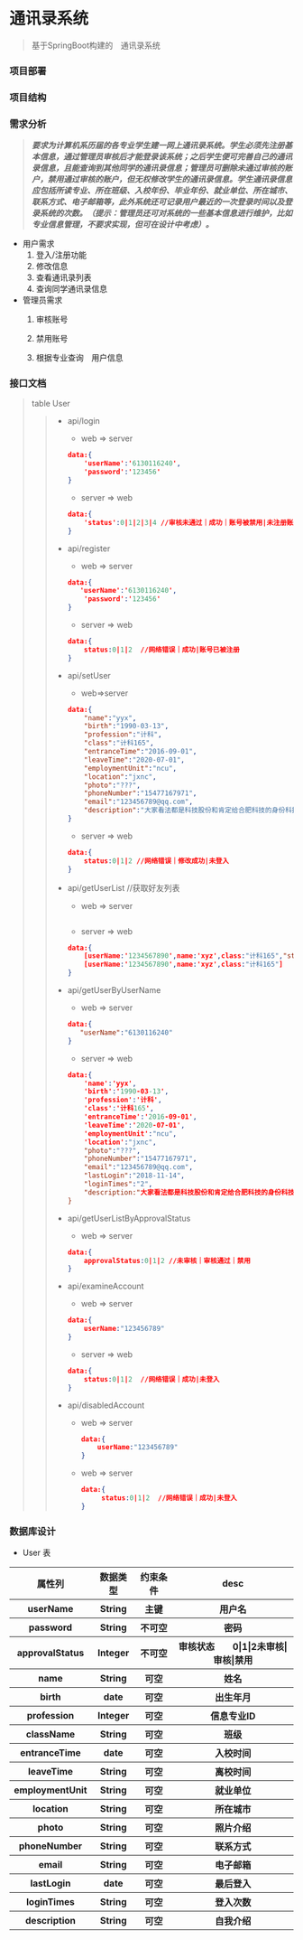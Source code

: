 # 通讯录系统

> 基于SpringBoot构建的　通讯录系统

### 项目部署

### 项目结构

### 需求分析

>  ***要求为计算机系历届的各专业学生建一网上通讯录系统。学生必须先注册基本信息，通过管理员审核后才能登录该系统；之后学生便可完善自己的通讯录信息，且能查询到其他同学的通讯录信息；管理员可删除未通过审核的账户，禁用通过审核的账户，但无权修改学生的通讯录信息。学生通讯录信息应包括所读专业、所在班级、入校年份、毕业年份、就业单位、所在城市、联系方式、电子邮箱等，此外系统还可记录用户最近的一次登录时间以及登录系统的次数。（提示：管理员还可对系统的一些基本信息进行维护，比如专业信息管理，不要求实现，但可在设计中考虑）。***

* 用户需求
  1. 登入/注册功能
  2. 修改信息
  3. 查看通讯录列表
  4. 查询同学通讯录信息
* 管理员需求
  1. 审核账号
  2. 禁用账号

  3. 根据专业查询　用户信息

### 接口文档

>table User
>
>> * api/login	
>>
>>   * web => server
>>
>>   ```json
>>   data:{
>>       'userName':'6130116240',
>>       'password':'123456'
>>   }
>>   ```
>>
>>   * server => web 
>>
>>   ```json
>>   data:{
>>       'status':0|1|2|3|4 //审核未通过｜成功｜账号被禁用|未注册账号｜密码错误
>>   }
>>   ```
>>
>> * api/register
>>
>>   * web => server
>>
>>   ```json
>>   data:{
>>   	'userName':'6130116240',
>>       'password':'123456'
>>   }
>>   ```
>>
>>   * server => web
>>
>>   ```json
>>   data:{
>>       status:0|1|2  //网络错误｜成功|账号已被注册
>>   }
>>   ```
>>
>> * api/setUser
>>
>>   * web=>server
>>
>>   ```json
>>   data:{
>>       "name":"yyx",
>>       "birth":"1990-03-13",
>>       "profession":"计科",
>>       "class":"计科165",
>>       "entranceTime":"2016-09-01",
>>       "leaveTime":"2020-07-01",
>>       "employmentUnit":"ncu",
>>       "location":"jxnc",
>>       "photo":"???",
>>       "phoneNumber":"15477167971",
>>       "email":"123456789@qq.com",
>>       "description":"大家看法都是科技股份和肯定给合肥科技的身份科技合适的话"
>>   }
>>   ```
>>
>>   * server => web 
>>
>>   ```json
>>   data:{
>>       status:0|1|2 //网络错误｜修改成功|未登入
>>   }
>>   ```
>>
>> * api/getUserList   //获取好友列表
>>
>>   * web => server
>>
>>   ```
>>   
>>   ```
>>
>>   * server => web
>>
>>   ```json
>>   data:{
>>       [userName:'1234567890',name:'xyz',class:"计科165","status":0],
>>       [userName:'1234567890',name:'xyz',class:"计科165"]
>>   }
>>   ```
>>
>> * api/getUserByUserName
>>
>>   * web => server
>>
>>   ```json
>>   data:{
>>   	"userName":"6130116240"
>>   }
>>   ```
>>
>>   * server => web
>>
>>   ```json
>>   data:{
>>       'name':'yyx',
>>       'birth':'1990-03-13',
>>       'profession':'计科',
>>       'class':'计科165',
>>       'entranceTime':'2016-09-01',
>>       'leaveTime':'2020-07-01',
>>       'employmentUnit':"ncu",
>>       'location':"jxnc",
>>       "photo":"???",
>>       "phoneNumber":"15477167971",
>>       "email":"123456789@qq.com",
>>       "lastLogin":"2018-11-14",
>>       "loginTimes":"2",
>>       "description:"大家看法都是科技股份和肯定给合肥科技的身份科技合适的话"
>>   }
>>   ```
>>
>> * api/getUserListByApprovalStatus
>>
>>   * web => server 
>>
>>   ```json
>>   data:{
>>       approvalStatus:0|1|2 //未审核｜审核通过｜禁用
>>   }
>>   ```
>>
>> * api/examineAccount
>>
>>   * web => server 
>>
>>   ```json
>>   data:{
>>       userName:"123456789"
>>   }
>>   ```
>>
>>   * server => web
>>
>>   ```json
>>   data:{
>>       status:0|1|2  //网络错误｜成功|未登入
>>   }
>>   ```
>>
>> * api/disabledAccount 
>>
>>   - web => server 
>>
>>     ```json
>>     data:{
>>         userName:"123456789"
>>     }
>>     ```
>>
>>   - web => server 
>>
>>     ```json
>>     data:{
>>          status:0|1|2  //网络错误｜成功|未登入
>>     }
>>     ```
>>
>>

### 数据库设计

* User 表

<table>
    <tr>
        <th>属性列</th>
        <th>数据类型</th>
        <th>约束条件</th>
        <th>desc</th>
    </tr>
    <tr>
        <th>userName</th>
        <th>String</th>
        <th>主键</th>
        <th>用户名</th>
    </tr>
    <tr>
        <th>password</th>
        <th>String</th>
        <th>不可空</th>
        <th>密码</th>
    </tr>
    <tr>
        <th>approvalStatus</th>
        <th>Integer</th>
        <th>不可空</th>
        <th>审核状态　　0|1|2未审核|审核|禁用</th>
    </tr>
    <tr>
    	<th>name</th>
        <th>String</th>
        <th>可空</th>
        <th>姓名</th>
    </tr>
    <tr>
    	<th>birth</th>
        <th>date</th>
        <th>可空</th>
        <th>出生年月</th>
    </tr>
    <tr>
    	<th>profession</th>
        <th>Integer</th>
        <th>可空</th>
        <th>信息专业ID</th>
    </tr>
    <tr>
    	<th>className</th>
        <th>String</th>
        <th>可空</th>
        <th>班级</th>
    </tr>
    <tr>
    	<th>entranceTime</th>
        <th>date</th>
        <th>可空</th>
        <th>入校时间</th>
    </tr>
    <tr>
    	<th>leaveTime</th>
        <th>String</th>
        <th>可空</th>
        <th>离校时间</th>
    </tr>
    <tr>
    	<th>employmentUnit</th>
        <th>String</th>
        <th>可空</th>
        <th>就业单位</th>
    </tr>
    <tr>
    	<th>location</th>
        <th>String</th>
        <th>可空</th>
        <th>所在城市</th>
    </tr>
    <tr>
    	<th>photo</th>
        <th>String</th>
        <th>可空</th>
        <th>照片介绍</th>
    </tr>
    <tr>
    	<th>phoneNumber</th>
        <th>String</th>
        <th>可空</th>
        <th>联系方式</th>
    </tr>
    <tr>
    	<th>email</th>
        <th>String</th>
        <th>可空</th>
        <th>电子邮箱</th>
    </tr>
    <tr>
    	<th>lastLogin</th>
        <th>date</th>
        <th>可空</th>
        <th>最后登入</th>
    </tr>
    <tr>
    	<th>loginTimes</th>
        <th>String</th>
        <th>可空</th>
        <th>登入次数</th>
    </tr>
    <tr>
    	<th>description</th>
        <th>String</th>
        <th>可空</th>
        <th>自我介绍</th>
    </tr>
</table>	




